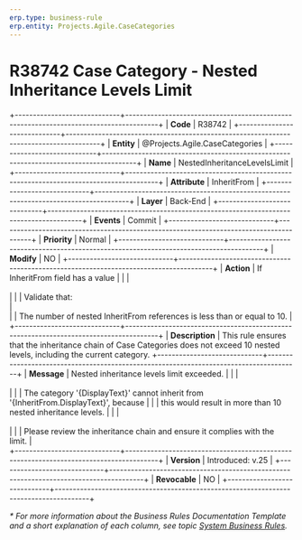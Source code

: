 ```yaml
---
erp.type: business-rule
erp.entity: Projects.Agile.CaseCategories
---
```


# R38742 Case Category - Nested Inheritance Levels Limit
+-----------------------------+---------------------------------------------------------------------------------------+
| **Code**                    | R38742                                                                                |
+-----------------------------+---------------------------------------------------------------------------------------+
| **Entity**                  | @Projects.Agile.CaseCategories                                                        |
+-----------------------------+---------------------------------------------------------------------------------------+
| **Name**                    | NestedInheritanceLevelsLimit                                                          |
+-----------------------------+---------------------------------------------------------------------------------------+
| **Attribute**               | InheritFrom                                                                           |
+-----------------------------+---------------------------------------------------------------------------------------+
| **Layer**                   | Back-End                                                                              |
+-----------------------------+---------------------------------------------------------------------------------------+
| **Events**                  | Commit                                                                                |
+-----------------------------+---------------------------------------------------------------------------------------+
| **Priority**                | Normal                                                                                |
+-----------------------------+---------------------------------------------------------------------------------------+
| **Modify**                  | NO                                                                                    |
+-----------------------------+---------------------------------------------------------------------------------------+
| **Action**                  | If InheritFrom field has a value                                                      |
|                             | <br></br>                                                                             |
|                             | Validate that:<br>                                                                    |   
|                             | The number of nested InheritFrom references is less than or equal to 10.              |
+-----------------------------+---------------------------------------------------------------------------------------+
| **Description**             | This rule ensures that the inheritance chain of Case Categories does not exceed 10 nested levels, including the current category.
+-----------------------------+---------------------------------------------------------------------------------------+
| **Message**                 | Nested inheritance levels limit exceeded.                                             |
|                             | <br></br>                                                                             |
|                             | The category '{DisplayText}' cannot inherit from '{InheritFrom.DisplayText}', because |
|                             | this would result in more than 10 nested inheritance levels.                          |
|                             | <br></br>                                                                             |
|                             | Please review the inheritance chain and ensure it complies with the limit.            |                        
+-----------------------------+---------------------------------------------------------------------------------------+
| **Version**                 | Introduced: v.25                                                                      |
+-----------------------------+---------------------------------------------------------------------------------------+
| **Revocable**               | NO                                                                                    |
+-----------------------------+---------------------------------------------------------------------------------------+

*\* For more information about the Business Rules Documentation Template and a short explanation of each column, see
topic [System Business Rules](../templates/template-description-system-business-rules.md).*

